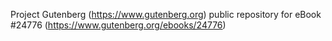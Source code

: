 Project Gutenberg (https://www.gutenberg.org) public repository for eBook #24776 (https://www.gutenberg.org/ebooks/24776)
